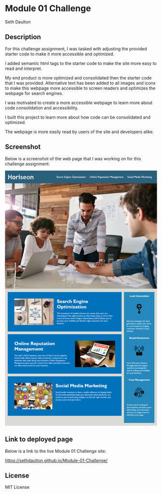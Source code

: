 # Module 01 Challenge

Seth Daulton

## Description

For this challenge assignment, I was tasked with adjusting the provided starter code to make it more accessible and optimized. 

I added semantic html tags to the starter code to make the site more easy to read and interpret.

My end product is more optimized and consolidated then the starter code that I was provided. Alternative text has been added to all images and icons to make this webpage more accessible to screen readers and optimizes the webpage for search engines.

I was motivated to create a more accessible webpage to learn more about code consolidation and accessibility.

I built this project to learn more about how code can be consolidated and optimized. 

The webpage is more easily read by users of the site and developers alike.

## Screenshot

Below is a screenshot of the web page that I was working on for this challenge assignment:
 
![alt text](assets/01-html-css-git-homework-demo.png)
    
## Link to deployed page

Below is a link to the live Module 01 Challenge site:

https://sethdaulton.github.io/Module-01-Challenge/

## License

MIT License